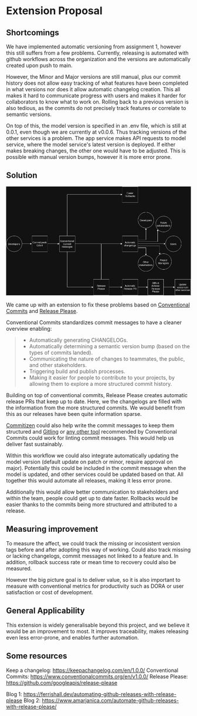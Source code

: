 # Extension Proposal

## Shortcomings

We have implemented automatic versioning from assignment 1, however this still suffers from a few problems. Currently, releasing is automated with github workflows across the organization and the versions are automatically created upon push to main. 

However, the Minor and Major versions are still manual, plus our commit history does not allow easy tracking of what features have been completed in what versions nor does it allow automatic changelog creation. This all makes it hard to communicate progress with users and makes it harder for collaborators to know what to work on. Rolling back to a previous version is also tedious, as the commits do not precisely track features or correlate to semantic versions. 

On top of this, the model version is specified in an .env file, which is still at 0.0.1, even though we are currently at v0.0.6. Thus tracking versions of the other services is a problem. The app service makes API requests to model service, where the model service's latest version is deployed. If either makes breaking changes, the other one would have to be adjusted. This is possible with manual version bumps, however it is more error prone.

## Solution

![Extension Proposal](conventional-commits.jpg)

We came up with an extension to fix these problems based on [Conventional Commits](https://www.conventionalcommits.org/en/v1.0.0/#summary) and [Release Please](https://github.com/googleapis/release-please). 

Conventional Commits standardizes commit messages to have a cleaner overview enabling:
> - Automatically generating CHANGELOGs.
> - Automatically determining a semantic version bump (based on the types of commits landed).
> - Communicating the nature of changes to teammates, the public, and other stakeholders.
> - Triggering build and publish processes.
> - Making it easier for people to contribute to your projects, by allowing them to explore a more structured commit history.

Building on top of conventional commits, Release Please creates automatic release PRs that keep up to date. Here, we the changelogs are filled with the information from the more structured commits. We would benefit from this as our releases have been quite information sparse.

[Commitizen](https://commitizen-tools.github.io/commitizen/) could also help write the commit messages to keep them structured and [Gitling](https://github.com/jorisroovers/gitlint) or [any other tool](https://www.conventionalcommits.org/en/about/) recommended by Conventional Commits could work for linting commit messages. This would help us deliver fast sustainably.

Within this workflow we could also integrate automatically updating the model version (default update on patch or minor, require approval on major). Potentially this could be included in the commit message when the model is updated, and other services could be updated based on that. 
All together this would automate all releases, making it less error prone.

Additionally this would allow better communication to stakeholders and within the team, people could get up to date faster. Rollbacks would be easier thanks to the commits being more structured and attributed to a release. 


## Measuring improvement

To measure the affect, we could track the missing or incosistent version tags before and after adopting this way of working. Could also track missing or lacking changelogs, commit messages not linked to a feature and. In addition, rollback success rate or mean time to recovery could also be measured. 

However the big picture goal is to deliver value, so it is also important to measure with conventional metrics for productivity such as DORA or user satisfaction or cost of development. 

## General Applicability

This extension is widely generalisable beyond this project, and we believe it would be an improvement to most. It improves traceability, makes releasing even less error-prone, and enables further automation. 


## Some resources

Keep a changelog: https://keepachangelog.com/en/1.0.0/
Conventional Commits: https://www.conventionalcommits.org/en/v1.0.0/
Release Please: https://github.com/googleapis/release-please

Blog 1: https://ferrishall.dev/automating-github-releases-with-release-please
Blog 2: https://www.amarjanica.com/automate-github-releases-with-release-please/
